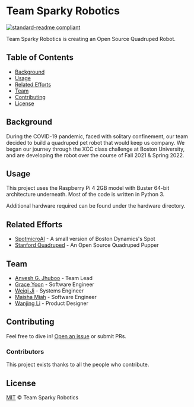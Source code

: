 # Team Sparky Robotics

[![standard-readme compliant](https://img.shields.io/badge/readme%20style-standard-brightgreen.svg?style=flat-square)](https://github.com/RichardLitt/standard-readme)

Team Sparky Robotics is creating an Open Source Quadruped Robot.

## Table of Contents

- [Background](#background)
- [Usage](#usage)
- [Related Efforts](#related-efforts)
- [Team](#team)
- [Contributing](#contributing)
- [License](#license)

## Background

During the COVID-19 pandemic, faced with solitary confinement, our team decided to build a quadruped pet robot that would keep us company. We began our journey through the XCC class challenge at Boston University, and are developing the robot over the course of Fall 2021 & Spring 2022.

## Usage

This project uses the Raspberry Pi 4 2GB model with Buster 64-bit architecture underneath. Most of the code is written in Python 3. 

Additional hardware required can be found under the hardware directory.

## Related Efforts

- [SpotmicroAI](https://gitlab.com/public-open-source/spotmicroai/basic-instructions) - A small version of Boston Dynamics's Spot
- [Stanford Quadruped](https://github.com/stanfordroboticsclub/StanfordQuadruped) - An Open Source Quadruped Pupper

## Team

- [Anvesh G. Jhuboo](https://github.com/jhuboo) - Team Lead
- [Grace Yoon](https://github.com/graceyoon00) - Software Engineer
- [Weiqi Ji](https://github.com/ginomcfino) - Systems Engineer
- [Maisha Miah](https://github.com/mmiah00) - Software Engineer
- [Wanjing Li](https://wanjingli.webflow.io/styleguide) - Product Designer

## Contributing

Feel free to dive in! [Open an issue](https://github.com/jhuboo/sparky/issues/new) or submit PRs.

### Contributors

This project exists thanks to all the people who contribute. 
<a href="https://github.com/jhuboo/sparky/graphs/contributors"></a>


## License

[MIT](LICENSE) © Team Sparky Robotics
